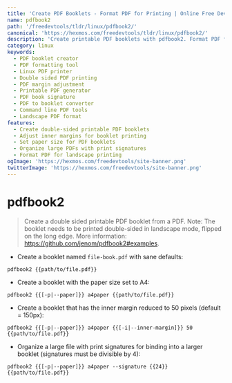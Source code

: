 ```yaml
---
title: 'Create PDF Booklets - Format PDF for Printing | Online Free DevTools by Hexmos'
name: pdfbook2
path: '/freedevtools/tldr/linux/pdfbook2/'
canonical: 'https://hexmos.com/freedevtools/tldr/linux/pdfbook2/'
description: 'Create printable PDF booklets with pdfbook2. Format PDF files for double-sided printing and manage margins. Free online tool, no registration required.'
category: linux
keywords:
  - PDF booklet creator
  - PDF formatting tool
  - Linux PDF printer
  - Double sided PDF printing
  - PDF margin adjustment
  - Printable PDF generator
  - PDF book signature
  - PDF to booklet converter
  - Command line PDF tools
  - Landscape PDF format
features:
  - Create double-sided printable PDF booklets
  - Adjust inner margins for booklet printing
  - Set paper size for PDF booklets
  - Organize large PDFs with print signatures
  - Format PDF for landscape printing
ogImage: 'https://hexmos.com/freedevtools/site-banner.png'
twitterImage: 'https://hexmos.com/freedevtools/site-banner.png'
---
```


# pdfbook2

> Create a double sided printable PDF booklet from a PDF.
> Note: The booklet needs to be printed double-sided in landscape mode, flipped on the long edge.
> More information: <https://github.com/jenom/pdfbook2#examples>.

- Create a booklet named `file-book.pdf` with sane defaults:

`pdfbook2 {{path/to/file.pdf}}`

- Create a booklet with the paper size set to A4:

`pdfbook2 {{[-p|--paper]}} a4paper {{path/to/file.pdf}}`

- Create a booklet that has the inner margin reduced to 50 pixels (default = 150px):

`pdfbook2 {{[-p|--paper]}} a4paper {{[-i|--inner-margin]}} 50 {{path/to/file.pdf}}`

- Organize a large file with print signatures for binding into a larger booklet (signatures must be divisible by 4):

`pdfbook2 {{[-p|--paper]}} a4paper --signature {{24}} {{path/to/file.pdf}}`

